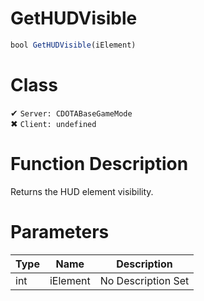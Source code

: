 # GetHUDVisible
```js	
bool GetHUDVisible(iElement)
```
# Class
✔ `Server: CDOTABaseGameMode`  
✖ `Client: undefined`  

# Function Description
Returns the HUD element visibility.
# Parameters
Type|Name|Description
--|--|--
int|iElement|No Description Set
